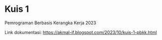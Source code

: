 # Kuis 1
Pemrograman Berbasis Kerangka Kerja 2023  

Link dokumentasi: https://akmal-if.blogspot.com/2023/10/kuis-1-pbkk.html